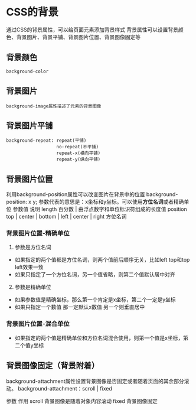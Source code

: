 # CSS的背景
  通过CSS的背景属性，可以给页面元素添加背景样式
  背景属性可以设置背景颜色、背景图片、背景平铺、背景图片位置、背景图像固定等

## 背景颜色
    background-color
## 背景图片
    background-image属性描述了元素的背景图像
## 背景图片平铺
    background-repeat: repeat(平铺)
                       no-repeat(不平铺)
                       repeat-x(横向平铺)
                       repeat-y(纵向平铺)
## 背景图片位置
  利用background-position属性可以改变图片在背景中的位置
  background-position: x y;
  参数代表的意思是：x坐标和y坐标。可以使用**方位名词**或者精确单位
  参数值       说明
  length       百分数 | 由浮点数字和单位标识符组成的长度值
  position     top | center | bottom | left | center | right  方位名词

### 背景图片位置-精确单位
1. 参数是方位名词
- 如果指定的两个值都是方位名词，则两个值前后顺序无关，比如left top和top left效果一致
- 如果只指定了一个方位名词，另一个值省略，则第二个值默认居中对齐
2. 参数是精确单位
- 如果参数值是精确坐标，那么第一个肯定是x坐标，第二个一定是y坐标
- 如果只指定一个数值 那一定默认x数值 另一个则垂直居中

### 背景图片位置-混合单位
- 如果指定的两个值是精确单位和方位名词混合使用，则第一个值是x坐标，第二个值y坐标

## 背景图像固定（背景附着）
background-attachment属性设置背景图像是否固定或者随着页面的其余部分滚动。
background-attachment：scroll | fixed

参数      作用
scroll    背景图像是随着对象内容滚动
fixed     背景图像固定

